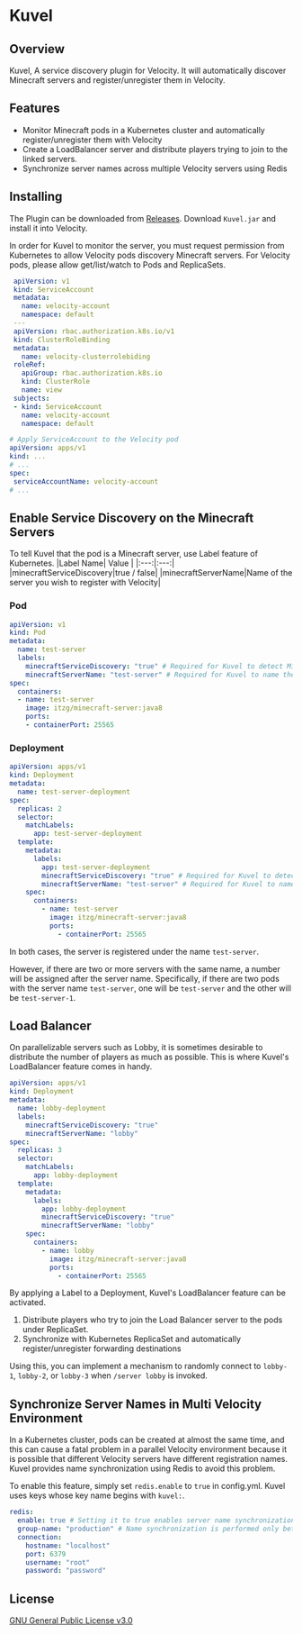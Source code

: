 # Kuvel
## Overview
Kuvel, A service discovery plugin for Velocity. It will automatically discover Minecraft servers and register/unregister them in Velocity.

## Features

* Monitor Minecraft pods in a Kubernetes cluster and automatically register/unregister them with Velocity
* Create a LoadBalancer server and distribute players trying to join to the linked servers.
* Synchronize server names across multiple Velocity servers using Redis

## Installing

The Plugin can be downloaded from [Releases](https://github.com/AzisabaNetwork/Kuvel/releases/latest). Download `Kuvel.jar` and install it into Velocity.

In order for Kuvel to monitor the server, you must request permission from Kubernetes to allow Velocity pods discovery Minecraft servers. For Velocity pods, please allow get/list/watch to Pods and ReplicaSets.
```yml
 apiVersion: v1
 kind: ServiceAccount
 metadata:
   name: velocity-account
   namespace: default
 ---
 apiVersion: rbac.authorization.k8s.io/v1
 kind: ClusterRoleBinding
 metadata:
   name: velocity-clusterrolebiding
 roleRef:
   apiGroup: rbac.authorization.k8s.io
   kind: ClusterRole
   name: view
 subjects:
 - kind: ServiceAccount
   name: velocity-account
   namespace: default
 ```
 ```yml
# Apply ServiceAccount to the Velocity pod
apiVersion: apps/v1
kind: ...
# ...
spec:
  serviceAccountName: velocity-account
# ...
 ```

## Enable Service Discovery on the Minecraft Servers
To tell Kuvel that the pod is a Minecraft server, use Label feature of Kubernetes.
|Label Name| Value |
|:---:|:---:|
|minecraftServiceDiscovery|true / false|
|minecraftServerName|Name of the server you wish to register with Velocity|

### Pod
```yml
apiVersion: v1
kind: Pod
metadata:
  name: test-server
  labels:
    minecraftServiceDiscovery: "true" # Required for Kuvel to detect Minecraft servers.
    minecraftServerName: "test-server" # Required for Kuvel to name the server
spec:
  containers:
  - name: test-server
    image: itzg/minecraft-server:java8
    ports:
    - containerPort: 25565
```

### Deployment
```yml
apiVersion: apps/v1
kind: Deployment
metadata:
  name: test-server-deployment
spec:
  replicas: 2
  selector:
    matchLabels:
      app: test-server-deployment
  template:
    metadata:
      labels:
        app: test-server-deployment
        minecraftServiceDiscovery: "true" # Required for Kuvel to detect Minecraft servers.
        minecraftServerName: "test-server" # Required for Kuvel to name the server
    spec:
      containers:
        - name: test-server
          image: itzg/minecraft-server:java8
          ports:
            - containerPort: 25565
```

In both cases, the server is registered under the name `test-server`.

However, if there are two or more servers with the same name, a number will be assigned after the server name. Specifically, if there are two pods with the server name `test-server`, one will be `test-server` and the other will be `test-server-1`.

## Load Balancer

On parallelizable servers such as Lobby, it is sometimes desirable to distribute the number of players as much as possible. This is where Kuvel's LoadBalancer feature comes in handy.

```yml
apiVersion: apps/v1
kind: Deployment
metadata:
  name: lobby-deployment
  labels:
    minecraftServiceDiscovery: "true"
    minecraftServerName: "lobby"
spec:
  replicas: 3
  selector:
    matchLabels:
      app: lobby-deployment
  template:
    metadata:
      labels:
        app: lobby-deployment
        minecraftServiceDiscovery: "true"
        minecraftServerName: "lobby"
    spec:
      containers:
        - name: lobby
          image: itzg/minecraft-server:java8
          ports:
            - containerPort: 25565
```

By applying a Label to a Deployment, Kuvel's LoadBalancer feature can be activated.

1. Distribute players who try to join the Load Balancer server to the pods under ReplicaSet.
2. Synchronize with Kubernetes ReplicaSet and automatically register/unregister forwarding destinations

Using this, you can implement a mechanism to randomly connect to `lobby-1`, `lobby-2`, or `lobby-3` when `/server lobby` is invoked.

## Synchronize Server Names in Multi Velocity Environment

In a Kubernetes cluster, pods can be created at almost the same time, and this can cause a fatal problem in a parallel Velocity environment because it is possible that different Velocity servers have different registration names. Kuvel provides name synchronization using Redis to avoid this problem.

To enable this feature, simply set `redis.enable` to `true` in config.yml. Kuvel uses keys whose key name begins with `kuvel:`.
```yml
redis:
  enable: true # Setting it to true enables server name synchronization using Redis
  group-name: "production" # Name synchronization is performed only between servers with the same Redis server and the same group-name
  connection:
    hostname: "localhost"
    port: 6379
    username: "root"
    password: "password"
```

## License
[GNU General Public License v3.0](LICENSE)